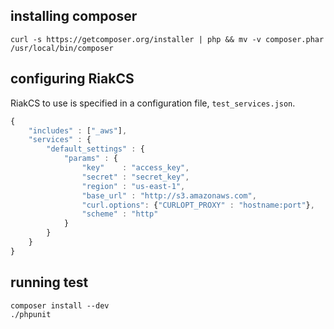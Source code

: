 ## installing composer

```
curl -s https://getcomposer.org/installer | php && mv -v composer.phar /usr/local/bin/composer
```

## configuring RiakCS

RiakCS to use is specified in a configuration file, `test_services.json`.
```javascript
{
    "includes" : ["_aws"],
    "services" : {
        "default_settings" : {
            "params" : {
                "key"    : "access_key",
                "secret" : "secret_key",
                "region" : "us-east-1",
                "base_url" : "http://s3.amazonaws.com",
                "curl.options": {"CURLOPT_PROXY" : "hostname:port"},
                "scheme" : "http"
            }
        }
    }
}
```

## running test
```
composer install --dev
./phpunit
```
